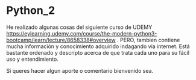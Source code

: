 # Python_2
He realizado algunas cosas del siguiente curso de UDEMY https://eylearning.udemy.com/course/the-modern-python3-bootcamp/learn/lecture/8658338#overview . PERO, tambien contiene mucha información y conocimiento adquirido indagando via internet. Está bastante ordenado y descripto acerca de que trata cada uno para su fácil uso y entendimiento.

Si queres hacer algun aporte o comentario bienvenido sea.
